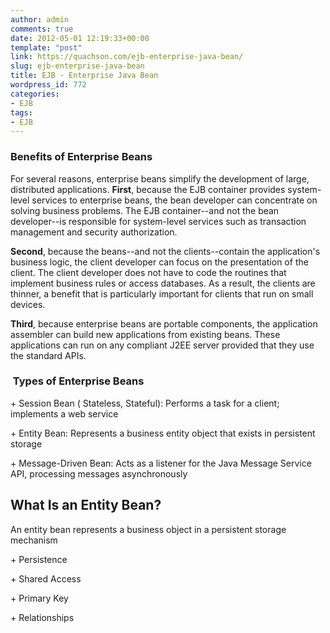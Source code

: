 ```yaml
---
author: admin
comments: true
date: 2012-05-01 12:19:33+00:00
template: "post"
link: https://quachson.com/ejb-enterprise-java-bean/
slug: ejb-enterprise-java-bean
title: EJB - Enterprise Java Bean
wordpress_id: 772
categories:
- EJB
tags:
- EJB
---
```


### Benefits of Enterprise Beans


For several reasons, enterprise beans simplify the development of large, distributed applications. **First**, because the EJB container provides system-level services to enterprise beans, the bean developer can concentrate on solving business problems. The EJB container--and not the bean developer--is responsible for system-level services such as transaction management and security authorization.

**Second**, because the beans--and not the clients--contain the application's business logic, the client developer can focus on the presentation of the client. The client developer does not have to code the routines that implement business rules or access databases. As a result, the clients are thinner, a benefit that is particularly important for clients that run on small devices.

**Third**, because enterprise beans are portable components, the application assembler can build new applications from existing beans. These applications can run on any compliant J2EE server provided that they use the standard APIs.


###  Types of Enterprise Beans


+ Session Bean ( Stateless, Stateful): Performs a task for a client; implements a web service

+ Entity Bean: Represents a business entity object that exists in persistent storage

+ Message-Driven Bean: Acts as a listener for the Java Message Service API, processing messages asynchronously


## What Is an Entity Bean?


An entity bean represents a business object in a persistent storage mechanism

+ Persistence

+ Shared Access

+ Primary Key

+ Relationships
